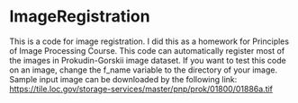 # ImageRegistration
This is a code for image registration. I did this as a homework for Principles of Image Processing Course. This code can automatically register most of the images in Prokudin-Gorskii image dataset.
If you want to test this code on an image, change the f_name variable to the directory of your image.
Sample input image can be downloaded by the following link:
https://tile.loc.gov/storage-services/master/pnp/prok/01800/01886a.tif
